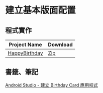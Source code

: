 # 建立基本版面配置
## 程式實作
|Project Name|Download|
|--|--|
[HappyBirthday](https://github.com/mdwiwi0130/Android_Study_Jam/tree/main/Kotlin%20basics/3.Build%20a%20basic%20layout/HappyBirthday)|[Zip](https://github.com/mdwiwi0130/Android_Study_Jam/blob/main/Kotlin%20basics/3.Build%20a%20basic%20layout/HappyBirthday.zip)|
## 書籤、筆記
[Android Studio - 建立 Birthday Card 應用程式](https://developer.android.com/codelabs/basic-android-kotlin-training-birthday-card-app?authuser=2&continue=https%3A%2F%2Fdeveloper.android.com%2Fcourses%2Fpathways%2Fandroid-basics-kotlin-three%3Fauthuser%3D2%23codelab-https%3A%2F%2Fdeveloper.android.com%2Fcodelabs%2Fbasic-android-kotlin-training-birthday-card-app#1)
